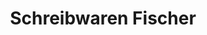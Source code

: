 ---
title: "Schreibwaren Fischer"
url: /offenbach-am-main/schreibwaren-fischer/
shop: Schreibwaren
---